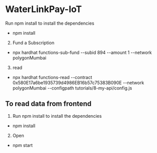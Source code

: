 # WaterLinkPay-IoT
Run npm install to install the dependencies
- npm install  
2. Fund a Subscription
- npx hardhat functions-sub-fund --subid 894 --amount 1 --network polygonMumbai
3. read
- npx hardhat functions-read  --contract 0x580E17a6be1935739d4986EB16b57c75383B090E  --network polygonMumbai --configpath tutorials/8-my-api/config.js
## To read data from frontend
1. Run npm install to install the dependencies
- npm install  
2. Open 
- npm start
  
